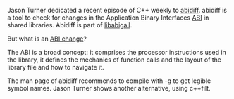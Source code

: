 
Jason Turner dedicated a recent episode of C++ weekly to [abidiff](https://man7.org/linux/man-pages/man1/abidiff.1.html).
abidiff is a tool to check for changes in the Application Binary Interfaces 
[ABI](https://en.wikipedia.org/wiki/Application_binary_interface) in shared libraries. Abidiff is part of 
[libabigail](https://developers.redhat.com/blog/2014/10/23/comparing-abis-for-compatibility-with-libabigail-part-1).

But what is an [ABI change](https://www.youtube.com/watch?v=By7b19YIv8Q)?

The ABI is a broad concept: it comprises the processor instructions used in the library, it defines the mechanics of
function calls and the layout of the library file and how to navigate it.

The man page of abidiff recommends to compile with -g to get legible symbol names. Jason Turner shows another alternative,
using c++filt.

